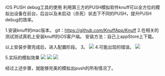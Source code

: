 
iOS PUSH debug工具的使用
利用第三方的PUSH模拟软件knuff可以全方位的模拟出设备在前台，后台以及未启动（杀死）状态下不同的PUSH，提升PUSH debug的效率。

1.安装knuff的mac版本。
git：https://github.com/KnuffApp/Knuff
2.在相关的测试测试真机上安装knuff的iOS客户端。
安装方法：自己上appStore上下载。

以上安装步骤完成后，进入配置阶段。
3。
![](/Users/xiaohongjun/Desktop/1.png)
4.可能出现的错误。
![](/Users/xiaohongjun/Desktop/badtoken.png)

5.实际的模拟效果
![](/Users/xiaohongjun/Downloads/IMG_6538.PNG)
![](/Users/xiaohongjun/Downloads/IMG_6539.PNG)
![](/Users/xiaohongjun/Downloads/IMG_6540.PNG)

经过上述步骤，就能够完美的模拟出push的所有情况了。

